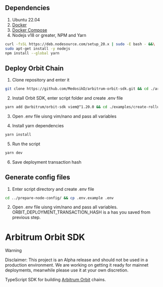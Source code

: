 ## Dependencies

1. Ubuntu 22.04
2. [Docker](https://www.digitalocean.com/community/tutorials/how-to-install-and-use-docker-on-ubuntu-22-04)
3. [Docker Compose](https://www.digitalocean.com/community/tutorials/how-to-install-and-use-docker-compose-on-ubuntu-22-04)
4. Nodejs v18 or greater, NPM and Yarn

```bash
curl -fsSL https://deb.nodesource.com/setup_20.x | sudo -E bash - &&\
sudo apt-get install -y nodejs
npm install --global yarn
```

## Deploy Orbit Chain

1. Clone repository and enter it

```bash
git clone https://github.com/MedosikD/arbitrum-orbit-sdk.git && cd ./arbitrum-orbit-sdk
```

2. Install Orbit SDK, enter script folder and create .env file

```bash
yarn add @arbitrum/orbit-sdk viem@^1.20.0 && cd ./examples/create-rollup-custom-fee-token && cp .env.example .env
```

3. Open .env file uisng vim/nano and pass all variables

4. Install yarn dependencies

```bash
yarn install
```

5. Run the script

```bash
yarn dev
```

6. Save deployment transaction hash

## Generate config files

1. Enter script directory and create .env file

```bash
cd ../prepare-node-config/ && cp .env.example .env
```

2. Open .env file uisng vim/nano and pass all variables. ORBIT_DEPLOYMENT_TRANSACTION_HASH is a has you saved from previous step.

# Arbitrum Orbit SDK

> [!WARNING]
> Disclaimer: This project is an Alpha release and should not be used in a production environment. We are working on getting it ready for mainnet deployments, meanwhile please use it at your own discretion.

TypeScript SDK for building [Arbitrum Orbit](https://arbitrum.io/orbit) chains.
